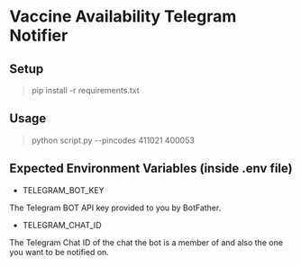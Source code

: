 # Vaccine Availability Telegram Notifier

## Setup
> pip install -r requirements.txt

## Usage
> python script.py --pincodes 411021 400053

## Expected Environment Variables (inside .env file)

- TELEGRAM_BOT_KEY

The Telegram BOT API key provided to you by BotFather.

- TELEGRAM_CHAT_ID

The Telegram Chat ID of the chat the bot is a member of and also the one you want to be notified on.